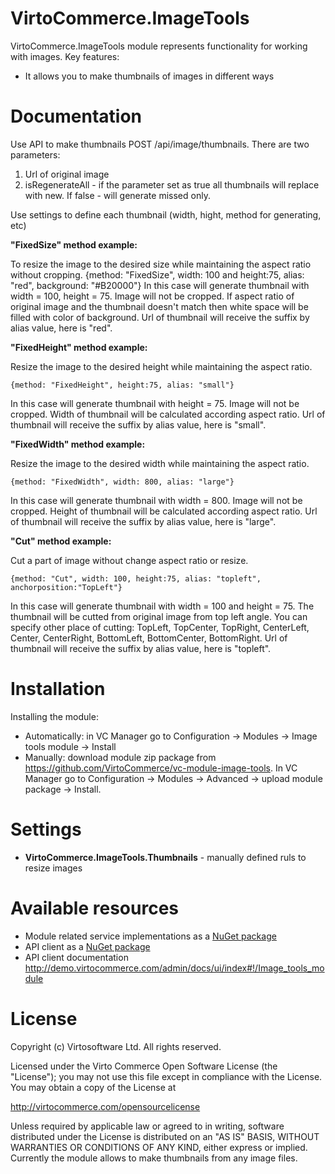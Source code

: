 

# VirtoCommerce.ImageTools
VirtoCommerce.ImageTools module represents functionality for working with images.
Key features:
* It allows you to make thumbnails of images in different ways


# Documentation
Use API to make thumbnails POST /api/image/thumbnails.
There are two parameters:

1. Url of original image
2. isRegenerateAll - if the parameter set as true all thumbnails will replace with new. If false - will generate missed only.

Use settings to define each thumbnail (width, hight, method for generating, etc)

**"FixedSize" method example:**

To resize the image to the desired size while maintaining the aspect ratio without cropping.
{method: "FixedSize", width: 100 and height:75, alias: "red", background: "#B20000"} 
In this case will generate thumbnail with width = 100, height = 75. Image will not be cropped. If aspect ratio of original image and the thumbnail doesn't match then white space will be filled with color of background. Url of thumbnail will receive the suffix by alias value, here is "red".

**"FixedHeight" method example:**

Resize the image to the desired height while maintaining the aspect ratio.
```
{method: "FixedHeight", height:75, alias: "small"}
```
In this case will generate thumbnail with height = 75. Image will not be cropped. Width of thumbnail will be calculated according aspect ratio. Url of thumbnail will receive the suffix by alias value, here is "small".

**"FixedWidth" method example:**

Resize the image to the desired width while maintaining the aspect ratio.
```
{method: "FixedWidth", width: 800, alias: "large"}
```
In this case will generate thumbnail with width = 800. Image will not be cropped. Height of thumbnail will be calculated according aspect ratio. Url of thumbnail will receive the suffix by alias value, here is "large".

**"Cut" method example:**

Cut a part of image without change aspect ratio or resize.
```
{method: "Cut", width: 100, height:75, alias: "topleft", anchorposition:"TopLeft"}
```
In this case will generate thumbnail with width = 100 and height = 75. The thumbnail will be cutted from original image from top left angle. You can specify other place of cutting: TopLeft, TopCenter, TopRight, CenterLeft, Center, CenterRight, BottomLeft, BottomCenter, BottomRight.  Url of thumbnail will receive the suffix by alias value, here is "topleft".


# Installation
Installing the module:
* Automatically: in VC Manager go to Configuration -> Modules -> Image tools module -> Install
* Manually: download module zip package from https://github.com/VirtoCommerce/vc-module-image-tools. In VC Manager go to Configuration -> Modules -> Advanced -> upload module package -> Install.

# Settings
* **VirtoCommerce.ImageTools.Thumbnails** -  manually defined ruls to resize images

# Available resources
* Module related service implementations as a <a href="https://www.nuget.org/packages/VirtoCommerce.ImageTools.Data" target="_blank">NuGet package</a>
* API client as a <a href="https://www.nuget.org/packages/VirtoCommerce.ImageToolsModule.Client" target="_blank">NuGet package</a>
* API client documentation http://demo.virtocommerce.com/admin/docs/ui/index#!/Image_tools_module

# License
Copyright (c) Virtosoftware Ltd.  All rights reserved.

Licensed under the Virto Commerce Open Software License (the "License"); you
may not use this file except in compliance with the License. You may
obtain a copy of the License at

http://virtocommerce.com/opensourcelicense

Unless required by applicable law or agreed to in writing, software
distributed under the License is distributed on an "AS IS" BASIS,
WITHOUT WARRANTIES OR CONDITIONS OF ANY KIND, either express or
implied.
Currently the module allows to make thumbnails from any image files.
 
